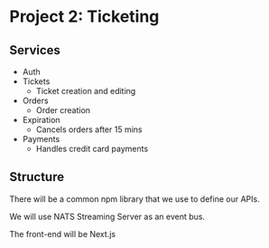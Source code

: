 # Project 2: Ticketing

## Services
- Auth
- Tickets
  - Ticket creation and editing
- Orders
  - Order creation
- Expiration
  - Cancels orders after 15 mins
- Payments
  - Handles credit card payments

## Structure

There will be a common npm library that we use to define our APIs.

We will use NATS Streaming Server as an event bus.

The front-end will be Next.js